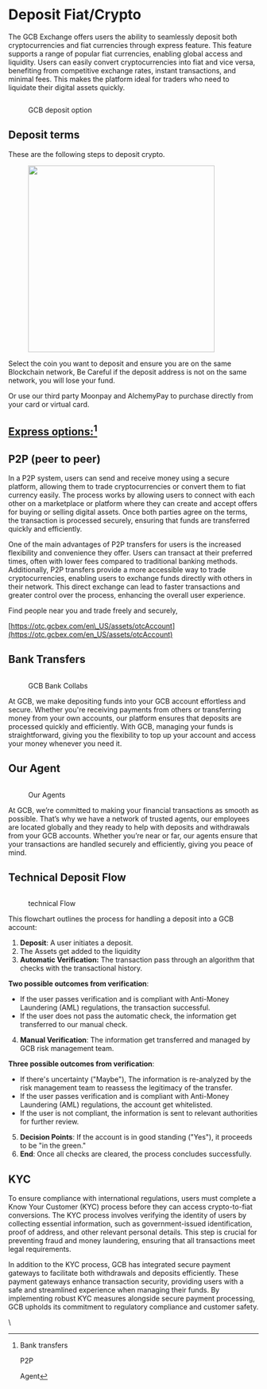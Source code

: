 # Deposit Fiat/Crypto

The GCB Exchange offers users the ability to seamlessly deposit both cryptocurrencies and fiat currencies through express feature. This feature supports a range of popular fiat currencies, enabling global access and liquidity. Users can easily convert cryptocurrencies into fiat and vice versa, benefiting from competitive exchange rates, instant transactions, and minimal fees. This makes the platform ideal for traders who need to liquidate their digital assets quickly.

<figure><img src="../../.gitbook/assets/GCB deposit.png" alt=""><figcaption><p>GCB deposit option</p></figcaption></figure>

## Deposit terms

These are the following steps to deposit crypto.

<figure><img src="../../.gitbook/assets/crypto depositGCB.png" alt="" width="375"><figcaption></figcaption></figure>

Select the coin you want to deposit and ensure you are on the same Blockchain network, Be Careful if the deposit address is not on the same network, you will lose your fund.

Or use our third party Moonpay and AlchemyPay to purchase directly from your card or virtual card.

## [Express options:](#user-content-fn-1)[^1]

## P2P (peer to peer)

In a P2P system, users can send and receive money using a secure platform, allowing them to trade cryptocurrencies or convert them to fiat currency easily. The process works by allowing users to connect with each other on a marketplace or platform where they can create and accept offers for buying or selling digital assets. Once both parties agree on the terms, the transaction is processed securely, ensuring that funds are transferred quickly and efficiently.

One of the main advantages of P2P transfers for users is the increased flexibility and convenience they offer. Users can transact at their preferred times, often with lower fees compared to traditional banking methods. Additionally, P2P transfers provide a more accessible way to trade cryptocurrencies, enabling users to exchange funds directly with others in their network. This direct exchange can lead to faster transactions and greater control over the process, enhancing the overall user experience.

Find people near you and trade freely and securely,&#x20;

[https://otc.gcbex.com/en\_US/assets/otcAccount](https://otc.gcbex.com/en_US/assets/otcAccount)

## Bank Transfers

<figure><img src="../../.gitbook/assets/Screenshot 2024-09-17 at 19.22.04.png" alt=""><figcaption><p>GCB Bank Collabs</p></figcaption></figure>

At GCB, we make depositing funds into your GCB account effortless and secure. Whether you're receiving payments from others or transferring money from your own accounts, our platform ensures that deposits are processed quickly and efficiently. With GCB, managing your funds is straightforward, giving you the flexibility to top up your account and access your money whenever you need it.

## Our Agent

<figure><img src="../../.gitbook/assets/image.jpg" alt=""><figcaption><p>Our Agents</p></figcaption></figure>

At GCB, we’re committed to making your financial transactions as smooth as possible. That’s why we have a network of trusted agents, our employees are located globally and they ready to help with deposits and withdrawals from your GCB accounts. Whether you’re near or far, our agents ensure that your transactions are handled securely and efficiently, giving you peace of mind.

## Technical Deposit Flow

<div align="left"><figure><img src="../../.gitbook/assets/user experience.png" alt=""><figcaption><p>technical Flow</p></figcaption></figure></div>

This flowchart outlines the process for handling a deposit into a GCB account:

1. **Deposit**: A user initiates a deposit.
2. The Assets get added to the liquidity
3. **Automatic Verification:** The transaction pass through an algorithm that checks with the transactional history.&#x20;

**Two possible outcomes from verification**:

* If the user passes verification and is compliant with Anti-Money Laundering (AML) regulations, the transaction successful.
* If the user does not pass the automatic check, the information get transferred to our manual check.

4. **Manual Verification**:  The information get transferred and managed by GCB risk management team.

**Three possible outcomes from verification**:

* If there's uncertainty ("Maybe"), The information is re-analyzed by the risk management team to reassess the legitimacy of the transfer.
* If the user passes verification and is compliant with Anti-Money Laundering (AML) regulations, the account get whitelisted.
* If the user is not compliant, the information is sent to relevant authorities for further review.

5. **Decision Points**: If the account is in good standing ("Yes"), it proceeds to be "in the green."
6. **End**: Once all checks are cleared, the process concludes successfully.

## KYC&#x20;

To ensure compliance with international regulations, users must complete a Know Your Customer (KYC) process before they can access crypto-to-fiat conversions. The KYC process involves verifying the identity of users by collecting essential information, such as government-issued identification, proof of address, and other relevant personal details. This step is crucial for preventing fraud and money laundering, ensuring that all transactions meet legal requirements.

In addition to the KYC process, GCB has integrated secure payment gateways to facilitate both withdrawals and deposits efficiently. These payment gateways enhance transaction security, providing users with a safe and streamlined experience when managing their funds. By implementing robust KYC measures alongside secure payment processing, GCB upholds its commitment to regulatory compliance and customer safety.

\


[^1]: Bank transfers

    P2P

    Agent
